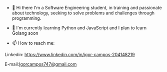 - 👋 Hi there
I'm a Software Engineering student, in training and passionate about technology, seeking to solve problems and challenges through programming.

- 🌱 I'm currently learning Python and JavaScript and I plan to learn Golang soon

- 📫 How to reach me:

Linkedin: https://www.linkedin.com/in/igor-campos-204148219

E-mail:Igorcampos747@gmail.com
